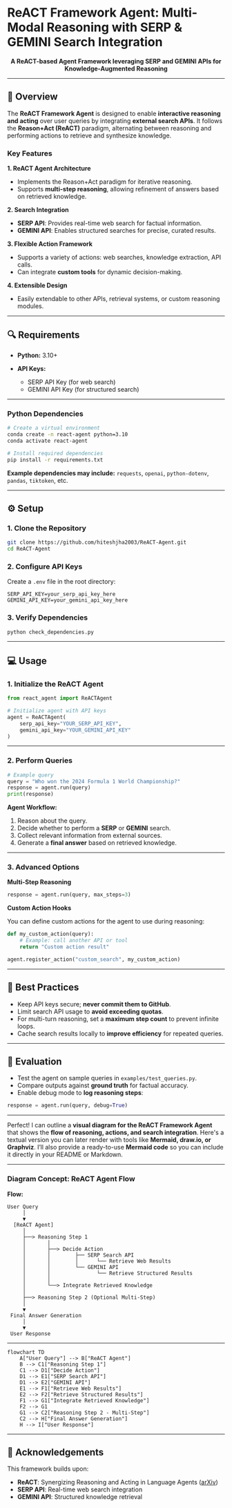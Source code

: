 
# ReACT Framework Agent: Multi-Modal Reasoning with SERP & GEMINI Search Integration

<div align="center">
<p><strong>A ReACT-based Agent Framework leveraging SERP and GEMINI APIs for Knowledge-Augmented Reasoning</strong></p>
</div>

---

## 🚀 Overview

The **ReACT Framework Agent** is designed to enable **interactive reasoning and acting** over user queries by integrating **external search APIs**. It follows the **Reason+Act (ReACT)** paradigm, alternating between reasoning and performing actions to retrieve and synthesize knowledge.

### Key Features

**1. ReACT Agent Architecture**

* Implements the Reason+Act paradigm for iterative reasoning.
* Supports **multi-step reasoning**, allowing refinement of answers based on retrieved knowledge.

**2. Search Integration**

* **SERP API**: Provides real-time web search for factual information.
* **GEMINI API**: Enables structured searches for precise, curated results.

**3. Flexible Action Framework**

* Supports a variety of actions: web searches, knowledge extraction, API calls.
* Can integrate **custom tools** for dynamic decision-making.

**4. Extensible Design**

* Easily extendable to other APIs, retrieval systems, or custom reasoning modules.

---

## 🔍 Requirements

* **Python:** 3.10+
* **API Keys:**

  * SERP API Key (for web search)
  * GEMINI API Key (for structured search)

---

### Python Dependencies

```bash
# Create a virtual environment
conda create -n react-agent python=3.10
conda activate react-agent

# Install required dependencies
pip install -r requirements.txt
```

**Example dependencies may include:**
`requests`, `openai`, `python-dotenv`, `pandas`, `tiktoken`, etc.

---

## ⚙️ Setup

### 1. Clone the Repository

```bash
git clone https://github.com/hiteshjha2003/ReACT-Agent.git
cd ReACT-Agent
```

### 2. Configure API Keys

Create a `.env` file in the root directory:

```env
SERP_API_KEY=your_serp_api_key_here
GEMINI_API_KEY=your_gemini_api_key_here
```

### 3. Verify Dependencies

```bash
python check_dependencies.py
```

---

## 💻 Usage

### 1. Initialize the ReACT Agent

```python
from react_agent import ReACTAgent

# Initialize agent with API keys
agent = ReACTAgent(
    serp_api_key="YOUR_SERP_API_KEY",
    gemini_api_key="YOUR_GEMINI_API_KEY"
)
```

---

### 2. Perform Queries

```python
# Example query
query = "Who won the 2024 Formula 1 World Championship?"
response = agent.run(query)
print(response)
```

**Agent Workflow:**

1. Reason about the query.
2. Decide whether to perform a **SERP** or **GEMINI** search.
3. Collect relevant information from external sources.
4. Generate a **final answer** based on retrieved knowledge.

---

### 3. Advanced Options

**Multi-Step Reasoning**

```python
response = agent.run(query, max_steps=3)
```

**Custom Action Hooks**

You can define custom actions for the agent to use during reasoning:

```python
def my_custom_action(query):
    # Example: call another API or tool
    return "Custom action result"

agent.register_action("custom_search", my_custom_action)
```

---

## 📝 Best Practices

* Keep API keys secure; **never commit them to GitHub**.
* Limit search API usage to **avoid exceeding quotas**.
* For multi-turn reasoning, set a **maximum step count** to prevent infinite loops.
* Cache search results locally to **improve efficiency** for repeated queries.

---

## 🔧 Evaluation

* Test the agent on sample queries in `examples/test_queries.py`.
* Compare outputs against **ground truth** for factual accuracy.
* Enable debug mode to **log reasoning steps**:

```python
response = agent.run(query, debug=True)
```

---
Perfect! I can outline a **visual diagram for the ReACT Framework Agent** that shows the **flow of reasoning, actions, and search integration**. Here's a textual version you can later render with tools like **Mermaid, draw\.io, or Graphviz**. I’ll also provide a ready-to-use **Mermaid code** so you can include it directly in your README or Markdown.

---

### **Diagram Concept: ReACT Agent Flow**

**Flow:**

```
User Query
     │
     ▼
  [ReACT Agent]
     │
     ├──> Reasoning Step 1
     │       │
     │       ├──> Decide Action
     │       │        ├── SERP Search API
     │       │        │      └── Retrieve Web Results
     │       │        └── GEMINI API
     │       │               └── Retrieve Structured Results
     │       │
     │       └──> Integrate Retrieved Knowledge
     │
     ├──> Reasoning Step 2 (Optional Multi-Step)
     │
     ▼
 Final Answer Generation
     │
     ▼
 User Response
```
---

```mermaid
flowchart TD
    A["User Query"] --> B["ReACT Agent"]
    B --> C1["Reasoning Step 1"]
    C1 --> D1["Decide Action"]
    D1 --> E1["SERP Search API"]
    D1 --> E2["GEMINI API"]
    E1 --> F1["Retrieve Web Results"]
    E2 --> F2["Retrieve Structured Results"]
    F1 --> G1["Integrate Retrieved Knowledge"]
    F2 --> G1
    G1 --> C2["Reasoning Step 2 - Multi-Step"]
    C2 --> H["Final Answer Generation"]
    H --> I["User Response"]
```



---

## 🙏 Acknowledgements

This framework builds upon:

* **ReACT**: Synergizing Reasoning and Acting in Language Agents ([arXiv](https://arxiv.org/abs/2210.03629))
* **SERP API**: Real-time web search integration
* **GEMINI API**: Structured knowledge retrieval



